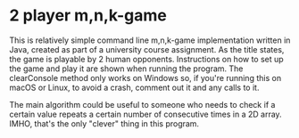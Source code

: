 # 2 player m,n,k-game
This is relatively simple command line m,n,k-game implementation written in Java, created as part of a university course assignment. As the title states, the game is playable by 2 human opponents. Instructions on how to set up the game and play it are shown when running the program. The clearConsole method only works on Windows so, if you're running this on macOS or Linux, to avoid a crash, comment out it and any calls to it.

The main algorithm could be useful to someone who needs to check if a certain value repeats a certain number of consecutive times in a 2D array. IMHO, that's the only "clever" thing in this program.
